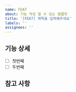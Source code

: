 ```yaml
---
name: FEAT
about: 기능 작성 할 수 있는 템플릿
title: '[FEAT] 제목을 입력해주세요'
labels: ''
assignees: ''
---
```


## 기능 상세

- [ ] 첫번째
- [ ] 두번째

## 참고 사항
